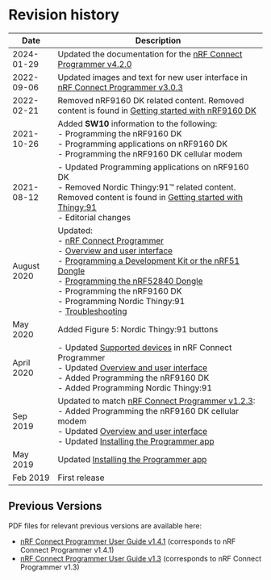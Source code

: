# Revision history

| Date       | Description                                                                                                                                                                                  |
|------------|----------------------------------------------------------------------------------------------------------------------------------------------------------------------------------------------|
| 2024-01-29 | Updated the documentation for the [nRF Connect Programmer v4.2.0](https://github.com/NordicSemiconductor/pc-nrfconnect-programmer/blob/main/Changelog.md)                                               |
| 2022-09-06 | Updated images and text for new user interface in [nRF Connect Programmer v3.0.3](https://github.com/NordicSemiconductor/pc-nrfconnect-programmer/blob/main/Changelog.md#303---2022-06-17)                                               |
| 2022-02-21 | Removed nRF9160 DK related content. Removed content is found in [Getting started with nRF9160 DK](https://docs.nordicsemi.com/bundle/ncs-latest/page/nrf/device_guides/working_with_nrf/nrf91/nrf9160_gs.html)                         |
| 2021-10-26 | Added **SW10** information to the following:</br>   - Programming the nRF9160 DK</br>   - Programming applications on nRF9160 DK</br>   - Programming the nRF9160 DK cellular modem |
| 2021-08-12 | - Updated Programming applications on nRF9160 DK</br>   - Removed Nordic Thingy:91™ related content. Removed content is found in [Getting started with Thingy:91](https://docs.nordicsemi.com/bundle/ncs-latest/page/nrf/device_guides/working_with_nrf/nrf91/thingy91_gsg.html)</br>   - Editorial changes |
| August 2020 | Updated:</br>   - [nRF Connect Programmer](index.md)</br>   - [Overview and user interface](overview.md)</br>   - [Programming a Development Kit or the nRF51 Dongle](programming_dk.md)</br>   - [Programming the nRF52840 Dongle](programming_dongle.md)</br>   - Programming the nRF9160 DK</br>   - Programming Nordic Thingy:91</br>   - [Troubleshooting](troubleshooting.md) |
| May 2020    | Added Figure 5: Nordic Thingy:91 buttons                                                                     |
| April 2020  | - Updated [Supported devices](index.md) in nRF Connect Programmer</br>   - Updated [Overview and user interface](overview.md)</br>   - Added Programming the nRF9160 DK</br>   - Added Programming Nordic Thingy:91 |
| Sep 2019   | Updated to match [nRF Connect Programmer v1.2.3](https://github.com/NordicSemiconductor/pc-nrfconnect-programmer/blob/main/Changelog.md#123---2019-08-30):</br>   - Added Programming the nRF9160 DK cellular modem</br>   - Updated [Overview and user interface](overview.md)</br>   - Updated [Installing the Programmer app](installing.md) |
| May 2019   | Updated [Installing the Programmer app](installing.md)                                                                   |
| Feb 2019   | First release                                                                                                                                                                              |

## Previous Versions

PDF files for relevant previous versions are available here:

- [nRF Connect Programmer User Guide v1.4.1](https://infocenter.nordicsemi.com/pdf/nRF_Connect_Programmer_User_Guide_v1.4.1.pdf) (corresponds to nRF Connect Programmer v1.4.1)
- [nRF Connect Programmer User Guide v1.3](https://infocenter.nordicsemi.com/pdf/nRF_Connect_Programmer_User_Guide_v1.3.pdf) (corresponds to nRF Connect Programmer v1.3)